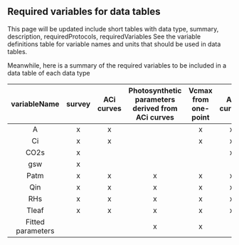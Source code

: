 ## Required variables for data tables
This page will be updated include short tables with data type, summary, description, requiredProtocols, requiredVariables
See the variable definitions table for variable names and units that should be used in data tables. 

Meanwhile, here is a summary of the required variables to be included in a data table of each data type

**variableName**|**survey**|**ACi curves**|**Photosynthetic parameters derived from ACi curves**|**Vcmax from one-point**|**AQ curves**|**Photosynthetic parameters derived from AQ curves**|**Dark adapted respiration**
:-----:|:-----:|:-----:|:-----:|:-----:|:-----:|:-----:|:-----:
A|x|x| |x|x| |x
Ci|x|x| |x|x|x| 
CO2s|x| | | |x|x| 
gsw|x| | | | | | 
Patm|x|x|x|x|x|x|x
Qin|x|x|x|x|x| |x
RHs|x|x|x|x|x|x|x
Tleaf |x|x|x|x|x|x|x
Fitted parameters| | |x|x| |x| 
